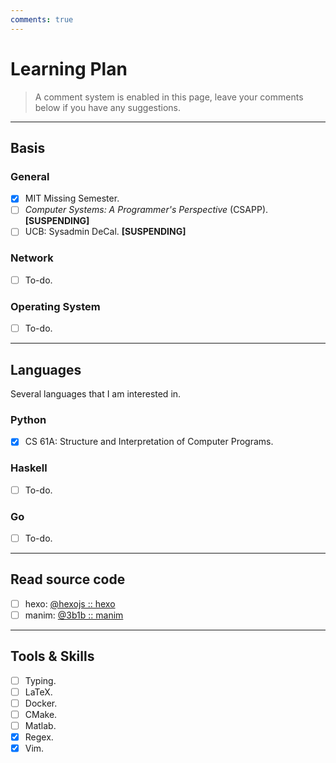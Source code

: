 ```yaml
---
comments: true
---
```


# Learning Plan

> A comment system is enabled in this page, leave your comments below if you have any suggestions.

---

## Basis

### General

 - [x] MIT Missing Semester.
 - [ ] *Computer Systems: A Programmer's Perspective* (CSAPP). **[SUSPENDING]**
 - [ ] UCB: Sysadmin DeCal. **[SUSPENDING]**

### Network

 - [ ] To-do.

### Operating System

 - [ ] To-do.

---

## Languages

Several languages that I am interested in.

### Python

 - [x] CS 61A: Structure and Interpretation of Computer Programs.

### Haskell

 - [ ] To-do.

### Go

 - [ ] To-do.

---

## Read source code

 - [ ] hexo: [@hexojs :: hexo](https://github.com/hexojs/hexo)
 - [ ] manim: [@3b1b :: manim](https://github.com/3b1b/manim)

---

## Tools & Skills

 - [ ] Typing.
 - [ ] LaTeX.
 - [ ] Docker.
 - [ ] CMake.
 - [ ] Matlab.
 - [x] Regex.
 - [x] Vim.
